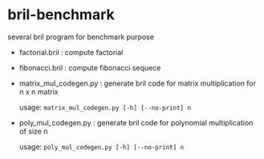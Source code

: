 # bril-benchmark
several bril program for benchmark purpose

* factorial.bril : compute factorial
* fibonacci.bril : compute fibonacci sequece
* matrix_mul_codegen.py : generate bril code for matrix multiplication for n x n matrix

  usage: `matrix_mul_codegen.py [-h] [--no-print] n`
* poly_mul_codegen.py : generate bril code for polynomial multiplication of size n

  usage: `poly_mul_codegen.py [-h] [--no-print] n`

